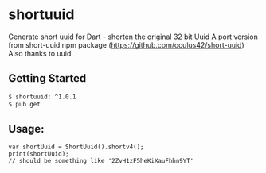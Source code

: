 # shortuuid

Generate short uuid for Dart - shorten the original 32 bit Uuid
A port version from short-uuid npm package (https://github.com/oculus42/short-uuid)
Also thanks to uuid 

## Getting Started

```bash
$ shortuuid: ^1.0.1
$ pub get
```

## Usage:
```
var shortUuid = ShortUuid().shortv4();
print(shortUuid);
// should be something like '2ZvH1zF5heKiXauFhhn9YT'
```


